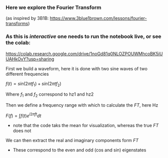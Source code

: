 ### Here we explore the Fourier Transform
(as inspired by 3B1B: https://www.3blue1brown.com/lessons/fourier-transforms)

### As this is *interactive* one needs to run the notebook live, or see the colab: <br> 
https://colab.research.google.com/drive/1noGd81q0NLOZPOUWMhcoBK5iUUAHkOvY?usp=sharing

First we build a waveform, here it is done with two sine waves of two different frequencies

$f(t)=sin(2\pi tf_1)+sin(2\pi tf_2)$

Where $f_1$ and $f_2$ correspond to hz1 and hz2

Then we define a frequency range with which to calculate the $FT$, here Hz

$F(f)=\int{f(t)e^{i2\pi ft} dt}$

* note that the code taks the mean for visualization, whereas the true $FT$ does not

We can then extract the real and imaginary components form $FT$

* These correspond to the even and odd (cos and sin) eigenstates

[](g2.gif)
